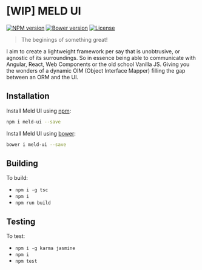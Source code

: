 [WIP] MELD UI
=============

[![NPM version][npm-image]][npm-url]
[![Bower version][bower-image]][bower-url]
[![License][license-image]][license-url]

> The beginings of something great!

I aim to create a lightweight framework per say that is unobtrusive, or agnostic of its surroundings. So in essence being able to communicate with Angular, React, Web Components or the old school Vanilla JS. Giving you the wonders of a dynamic OIM (Object Interface Mapper) filling the gap between an ORM and the UI.

## Installation
Install Meld UI using [npm](https://docs.npmjs.com/):
```sh
npm i meld-ui --save
```

Install Meld UI using [bower](http://bower.io/#getting-started):
```sh
bower i meld-ui --save
```

## Building

To build:
- `npm i -g tsc`
- `npm i`
- `npm run build`

## Testing

To test:
- `npm i -g karma jasmine`
- `npm i`
- `npm test`

[npm-image]: https://img.shields.io/npm/v/meld-ui.svg?style=flat-square
[npm-url]: https://www.npmjs.com/package/meld-ui
[bower-image]: https://img.shields.io/bower/v/meld-ui.svg?style=flat-square
[bower-url]: https://github.com/maraisr/meld-ui
[license-image]: https://img.shields.io/npm/l/meld-ui.svg?style=flat-square
[license-url]: https://github.com/maraisr/meld-ui/blob/master/LICENSE.md
